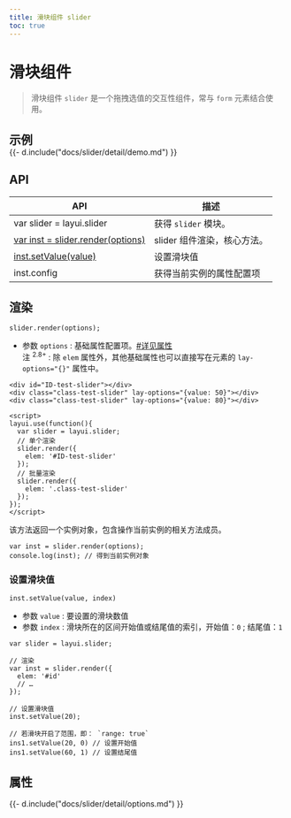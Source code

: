 ```yaml
---
title: 滑块组件 slider
toc: true
---
```

 
# 滑块组件

> 滑块组件 `slider` 是一个拖拽选值的交互性组件，常与 `form` 元素结合使用。

<h2 id="examples" lay-toc="{hot: true}" style="margin-bottom: 0;">示例</h2>

<style>
.demo-slider-container .layui-code-item-preview{padding: 32px;}
.demo-slider-container .layui-code-item-preview > div{margin: 24px 0;}
</style>
<div class="demo-slider-container">
{{- d.include("docs/slider/detail/demo.md") }}
</div>

<h2 id="api" lay-toc="{}">API</h2>

| API | 描述 |
| --- | --- |
| var slider = layui.slider | 获得 `slider` 模块。 |
| [var inst = slider.render(options)](#render) | slider 组件渲染，核心方法。 |
| [inst.setValue(value)](#setValue) | 设置滑块值 |
| inst.config | 获得当前实例的属性配置项 |

<h2 id="render" lay-toc="{level: 2}">渲染</h2>

`slider.render(options);`

- 参数 `options` : 基础属性配置项。[#详见属性](#options)
  <br>注 <sup>2.8+</sup> : 除 `elem` 属性外，其他基础属性也可以直接写在元素的 `lay-options="{}"` 属性中。

```
<div id="ID-test-slider"></div>
<div class="class-test-slider" lay-options="{value: 50}"></div>
<div class="class-test-slider" lay-options="{value: 80}"></div>
 
<script>
layui.use(function(){
  var slider = layui.slider;
  // 单个渲染
  slider.render({
    elem: '#ID-test-slider'
  });
  // 批量渲染
  slider.render({
    elem: '.class-test-slider'
  });
});
</script>
```


该方法返回一个实例对象，包含操作当前实例的相关方法成员。

```
var inst = slider.render(options);
console.log(inst); // 得到当前实例对象
```

<h3 id="setValue" class="ws-anchor ws-bold">设置滑块值</h3>

`inst.setValue(value, index)`

- 参数 `value` : 要设置的滑块数值
- 参数 `index` : 滑块所在的区间开始值或结尾值的索引，开始值：`0` ; 结尾值：`1`

```
var slider = layui.slider;
 
// 渲染
var inst = slider.render({
  elem: '#id'
  // …
});      
 
// 设置滑块值
inst.setValue(20);
 
// 若滑块开启了范围，即： `range: true`
ins1.setValue(20, 0) // 设置开始值
ins1.setValue(60, 1) // 设置结尾值
```

<h2 id="options" lay-toc="{level: 2, hot: true}">属性</h2>

<div>
{{- d.include("docs/slider/detail/options.md") }}
</div>